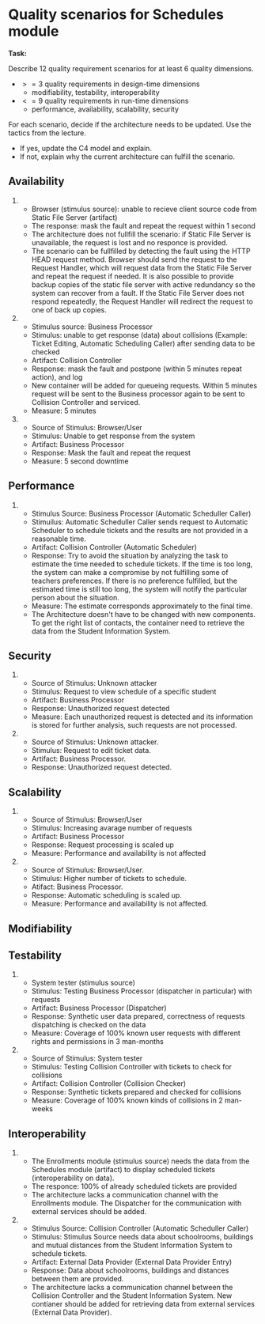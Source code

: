 # Quality scenarios for Schedules module

**Task:**

Describe 12 quality requirement scenarios for at least 6 quality dimensions.

- $>= 3$ quality requirements in design-time dimensions
  - modifiability, testability, interoperability
- $<= 9$ quality requirements in run-time dimensions
  - performance, availability, scalability, security

For each scenario, decide if the architecture needs to be updated. Use the tactics from the lecture.

- If yes, update the C4 model and explain.
- If not, explain why the current architecture can fulfill the scenario.

## Availability

1. - Browser (stimulus source): unable to recieve client source code from Static File Server (artifact)
   - The response: mask the fault and repeat the request within 1 second
   - The architecture does not fullfill the scenario: if Static File Server is unavailable, the request is lost and no responce is provided.
   - The scenario can be fullfilled by detecting the fault using the HTTP HEAD request method. Browser should send the request to the Request Handler, which will request data from the Static File Server and repeat the request if needed. It is also possible to provide backup copies of the static file server with active redundancy so the system can recover from a fault. If the Static File Server does not respond repeatedly, the Request Handler will redirect the request to one of back up copies.

2. - Stimulus source: Business Processor
   - Stimulus: unable to get response (data) about collisions (Example: Ticket Editing, Automatic Scheduling Caller) after sending data to be checked
   - Artifact: Collision Controller
   - Response: mask the fault and postpone (within 5 minutes repeat action), and log
   - New container will be added for queueing requests. Within 5 minutes request will be sent to the Business processor again to be sent to Collision Controller and serviced. 
   - Measure: 5 minutes 

3. - Source of Stimulus: Browser/User
   - Stimulus: Unable to get response from the system
   - Artifact: Business Processor
   - Response: Mask the fault and repeat the request
   - Measure: 5 second downtime

## Performance

1. - Stimulus Source: Business Processor (Automatic Scheduller Caller)
   - Stimuilus: Automatic Scheduller Caller sends request to Automatic Scheduler to schedule tickets and the results are not provided in a reasonable time. 
   - Artifact: Collision Controller (Automatic Scheduler)
   - Response: Try to avoid the situation by analyzing the task to estimate the time needed to schedule tickets. If the time is too long, the system can make a compromise by not fulfilling some of teachers preferences. If there is no preference fulfilled, but the estimated time is still too long, the system will notify the particular person about the situation.
   - Measure: The estimate corresponds approximately to the final time.
   - The Architecture doesn't have to be changed with new components. To get the right list of contacts, the container need to retrieve the data from the Student Information System.

## Security

1. - Source of Stimulus: Unknown attacker
   - Stimulus: Request to view schedule of a specific student
   - Artifact: Business Processor
   - Response: Unauthorized request detected
   - Measure: Each unauthorized request is detected and its information is stored for further analysis, such requests are not processed.

2. - Source of Stimulus: Unknown attacker.
   - Stimulus: Request to edit ticket data.
   - Artifact: Business Processor.
   - Response: Unauthorized request detected.

## Scalability

1. - Source of Stimulus: Browser/User
   - Stimulus: Increasing avarage number of requests
   - Artifact: Business Processor
   - Response: Request processing is scaled up
   - Measure: Performance and availability is not affected
  
2. - Source of Stimulus: Browser/User.
   - Stimulus: Higher number of tickets to schedule.
   - Atifact: Business Processor.
   - Response: Automatic scheduling is scaled up.
   - Measure: Performance and availability is not affected.

## Modifiability

## Testability

1. - System tester (stimulus source)
   - Stimulus: Testing Business Processor (dispatcher in particular) with requests
   - Artifact: Business Processor (Dispatcher)
   - Response: Synthetic user data prepared, correctness of requests dispatching is checked on the data
   - Measure: Coverage of 100% known user requests with different rights and permissions in 3 man-months

2. - Source of Stimulus: System tester
   - Stimulus: Testing Collision Controller with tickets to check for collisions
   - Artifact: Collision Controller (Collision Checker)
   - Response: Synthetic tickets prepared and checked for collisions
   - Measure: Coverage of 100% known kinds of collisions in 2 man-weeks
  
## Interoperability

1. - The Enrollments module (stimulus source) needs the data from the Schedules module (artifact) to display scheduled tickets (interoperability on data).
   - The responce: 100% of already scheduled tickets are provided
   - The architecture lacks a communication channel with the Enrollments module. The Dispatcher for the communication with external services should be added.

2. - Stimulus Source: Collision Controller (Automatic Scheduller Caller) 
   - Stimulus: Stimulus Source needs data about schoolrooms, buildings and mutual distances from the Student Information System to schedule tickets.
   - Artifact: External Data Provider (External Data Provider Entry)
   - Response: Data about schoolrooms, buildings and distances between them are provided.
   - The architecture lacks a communication channel between the Collision Controller and the Student Information System. New contianer should be added for retrieving data from external services (External Data Provider).
